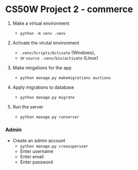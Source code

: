 # CS50W Project 2 - commerce

1. Make a virtual environment
    * `python -m venv .venv`
2. Activate the virutal environment
    * `.venv/Scripts/Activate` (Windows),    
    * or `source .venv/bin/activate` (Linux)

3. Make mirgations for the app
    * `python manage.py makemigrations auctions`

4. Apply migrations to database
    * `python manage.py migrate`


5. Run the server
    * `python manage.py runserver`


### Admin

* Create an admin account
    * `python manage.py creasuperuser`
    * Enter username
    * Enter email
    * Enter password
    